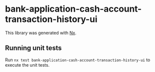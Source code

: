 # bank-application-cash-account-transaction-history-ui

This library was generated with [Nx](https://nx.dev).

## Running unit tests

Run `nx test bank-application-cash-account-transaction-history-ui` to execute the unit tests.
